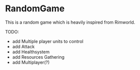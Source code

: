 # RandomGame

This is a random game which is heavily inspired from Rimworld. 


TODO:
- add Multiple player units to control
- add Attack
- add Healthsystem
- add Resources Gathering
- add Multiplayer(?)
